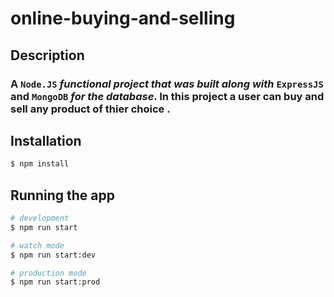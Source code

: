 # online-buying-and-selling


## Description

### A `Node.JS` _functional project that was built along with_ `ExpressJS` and `MongoDB` _for the database_. In this project a user can buy and sell any product of thier choice .




## Installation

```bash
$ npm install
```

## Running the app

```bash
# development
$ npm run start

# watch mode
$ npm run start:dev

# production mode
$ npm run start:prod
```